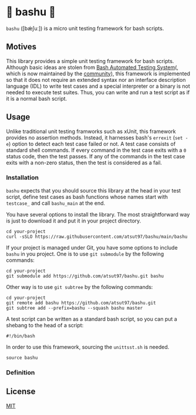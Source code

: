 # :basketball: bashu :athletic_shoe:

`bashu` ([bǽʃuː]) is a micro unit testing framework for bash scripts.

## Motives

This library provides a simple unit testing framework for bash
scripts. Although basic ideas are stolen from [Bash Automated Testing
System](https://github.com/sstephenson/bats)(, which is now maintained
by the [community](https://github.com/bats-core/bats-core)), this
framework is implemented so that it does not require an extended
syntax nor an interface description language (IDL) to write test cases
and a special interpreter or a binary is not needed to execute test
suites. Thus, you can write and run a test script as if it is a normal
bash script.

## Usage

Unlike traditional unit testing framworks such as xUnit, this
framework provides no assertion methods. Instead, it harnesses bash's
`errexit` (`set -e`) option to detect each test case failed or not. A
test case consists of standard shell commands. If every command in the
test case exits with a `0` status code, then the test passes. If any
of the commands in the test case exits with a non-zero status, then
the test is considered as a fail.

### Installation

`bashu` expects that you should source this library at the
head in your test script, define test cases as bash functions whose
names start with `testcase_` and call `bashu_main` at the end.

You have several options to install the library. The most
straightforward way is just to download it and put it in your project
directory.

``` shell
cd your-project
curl -sSLO https://raw.githubusercontent.com/atsut97/bashu/main/bashu
```

If your project is managed under Git, you have some options to include
`bashu` in you project. One is to use `git submodule` by the
following commands:

``` shell
cd your-project
git submodule add https://github.com/atsut97/bashu.git bashu
```

Other way is to use `git subtree` by the following commands:

``` shell
cd your-project
git remote add bashu https://github.com/atsut97/bashu.git
git subtree add --prefix=bashu --squash bashu master
```

A test script can be written as a standard bash script, so you can put
a shebang to the head of a script:

``` shell
#!/bin/bash
```

In order to use this framework, sourcing the `unittsst.sh` is needed.

``` shell
source bashu
```

### Definition

## License

[MIT](https://choosealicense.com/licenses/mit/)
